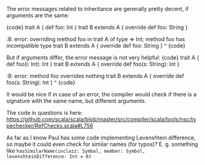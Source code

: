 The error messages related to inheritance are generally pretty decent, if arguments are the same:

{code}
trait A { def foo: Int }
trait B extends A { override def foo: String }

<console>:8: error: overriding method foo in trait A of type => Int;
 method foo has incompatible type
       trait B extends A { override def foo: String }
                                        ^
{code}


But if arguments differ, the error message is not very helpful:
{code}
trait A { def foo(i: Int): Int }
trait B extends A { override def foo(s: String): Int }

<console>:8: error: method foo overrides nothing
       trait B extends A { override def foo(s: String): Int }
                                        ^
{code}

It would be nice if in case of an error, the compiler would check if there is a signature with the same name, but different arguments.

The code in questions is here: https://github.com/scala/scala/blob/master/src/compiler/scala/tools/nsc/typechecker/RefChecks.scala#L756

As far as I know Paul has some code implementing Levenshtein difference, so maybe it could even check for similar names (for typos)?
E. g. something like `hasSimilarName(inclazz: Symbol, member: Symbol, levenshteinDifference: Int = 0)`


